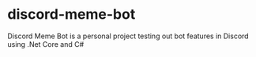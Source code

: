 # discord-meme-bot
Discord Meme Bot is a personal project testing out bot features in Discord using .Net Core and C#
